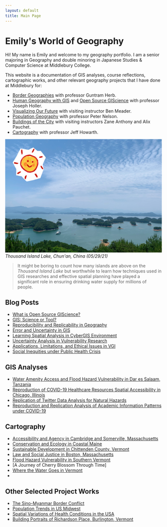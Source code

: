 ```yaml
---
layout: default
title: Main Page
---
```


# Emily's World of Geography

Hi! My name is Emily and welcome to my geography portfolio. I am a senior majoring in Geography and double minoring in Japanese Studies & Computer Science at Middlebury College.

This website is a documentation of GIS analyses, course reflections, cartographic works, and other relevant geography projects that I have done at Middlebury for:

- [Border Geographies](https://catalog.middlebury.edu/courses/view/catalog/catalog%2FMCUG/course/course%2FGEOG0202) with professor Guntram Herb.
- [Human Geography with GIS](https://catalog.middlebury.edu/courses/view/catalog/catalog%2FMCUG/course/course%2FGEOG0120) and [Open Source GIScience](http://gis4dev.github.io) with professor Joseph Holler.
- [Visualizing Our Future](https://catalog.middlebury.edu/courses/view/catalog/catalog%2FMCUG/course/course%2FGEOG1026) with visiting instructor Ben Meader.
- [Population Geography](https://catalog.middlebury.edu/courses/view/catalog/catalog%2FMCUG/course/course%2FGEOG0213) with professor Peter Nelson.
- [Buildings of the City](https://catalog.middlebury.edu/courses/view/catalog/catalog%2FMIISLPP/term/term%2F202210/course/course%2FINTD1240) with visiting instructors Zane Anthony and Alix Pauchet.
- [Cartography](https://geog0231.github.io/s22/) with professor Jeff Howarth.

![Lake](assets/IMG_7528.JPG)
*Thousand Island Lake, Chun'an, China (05/29/21)*


> It might be boring to count how many islands are above on the *Thousand Island Lake*
> but worthwhile to learn how techniques used in GIS researches and effective spatial planning have played a significant role in ensuring drinking water supply for millions of people.



## Blog Posts  


- [What is Open Source GIScience?](open-giscience)
- [GIS: Science or Tool?](science_tool)
- [Reproducibility and Replicability in Geography](r_r)
- [Error and Uncertainty in GIS](error_uncertainty)
- [Learning Spatial Analysis in CyberGIS Environment](cybergis)
- [Uncertainty Analysis in Vulnerability Research](vulnerability)
- [Applications, Limitations, and Ethical Issues in VGI](vgi)
- [Social Inequities under Public Health Crisis](covid_disability)


## GIS Analyses
- [Water Amenity Access and Flood Hazard Vulnerability in Dar es Salaam, Tanzania](dsm_analysis/dsm_report.md)
- [Reproduction of COVID-19 Healthcare Resources Spatial Accessibility in Chicago, Illinois](RPr-Kang/re-analysis.md)
- [Replication of Twitter Data Analysis for Natural Hazards](RE-Ida/ida.md)
- [Reproduction and Replication Analysis of Academic Information Patterns under COVID-19](covidpattern/report.md)

## Cartography
- [Accessibility and Agency in Cambridge and Somerville, Massachusetts](1026reports/week1.md)
- [Conservation and Ecology in Coastal Maine](1026reports/week2.md)
- [Sustainable Development in Chittenden County, Vermont](1026reports/week3.md)
- [Law and Social Justice in Boston, Massachusetts](1026reports/week4.md)
- [Flood Hazard Vulnerability in Southern Vermont](120reports/exam2.md)
- [A Journey of Cherry Blossom Through Time]
- [Where the Water Goes in Vermont](gg231reports/proj1.md)
-

## Other Selected Project Works
- [The Sino-Myanmar Border Conflict](https://storymaps.arcgis.com/stories/672602e5a37b4643a121110efa7d855a)
- [Population Trends in US Midwest](https://storymaps.arcgis.com/stories/ff1af04f57a54233bf9ef47762d03cd0)
- [Spatial Variations of Health Conditions in the USA](assets/ds_pre.pdf)
- [Building Portraits of Richardson Place, Burlington, Vermont](buildingportraits)
